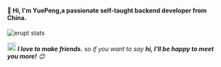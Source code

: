 ####  🚀 Hi, I'm YuePeng,a passionate self-taught backend developer from China.

 ![erupt stats](https://github-readme-stats.vercel.app/api?username=erupts&show_icons=true&title_color=fff&icon_color=79ff97&text_color=9f9f9f&bg_color=151515&hide_border=true)


<img src="https://media.giphy.com/media/LnQjpWaON8nhr21vNW/giphy.gif" width="20"> <em><b>I love to make friends.</b> so if you want to say <b>hi, I'll be happy to meet you more!</b> 😊</em>
